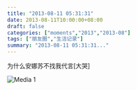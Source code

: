 ```yaml
---
title: "2013-08-11 05:31:31"
date: 2013-08-11T10:00:00+08:00
draft: false
categories: ["moments","2013","2013-08"]
tags: ["朋友圈","生活记录"]
summary: "2013-08-11 05:31:31..."
---
```


为什么安娜苏不找我代言[大哭]

![Media 1](/Moments/photos/2013-08-11/201308110531310.jpg)
